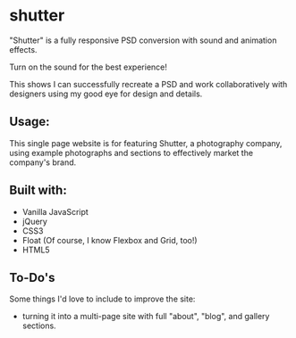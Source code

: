 # shutter

"Shutter" is a fully responsive PSD conversion with sound and animation effects.

Turn on the sound for the best experience!

This shows I can successfully recreate a PSD and work collaboratively with designers using my good eye for design and details.

## Usage:
This single page website is for featuring Shutter, a photography company, using example photographs and sections to effectively market the company's brand.

## Built with:
- Vanilla JavaScript
- jQuery
- CSS3
- Float (Of course, I know Flexbox and Grid, too!)
- HTML5

## To-Do's
Some things I'd love to include to improve the site:
- turning it into a multi-page site with full "about", "blog", and gallery sections.
